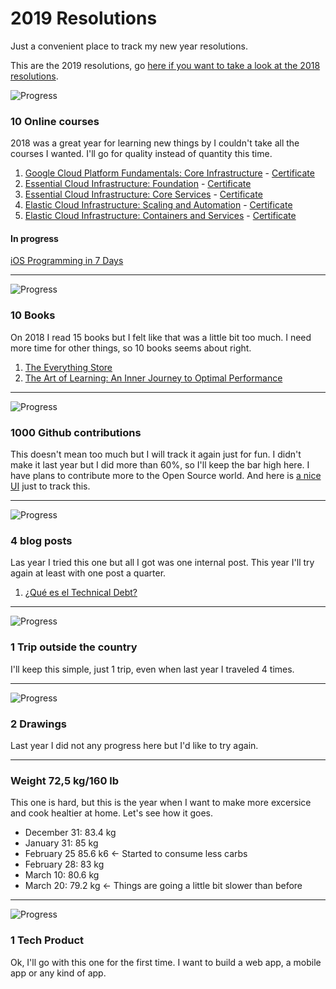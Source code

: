 # 2019 Resolutions
Just a convenient place to track my new year resolutions.

This are the 2019 resolutions, go [here if you want to take a look at the 2018 resolutions](/archive/resolutions2018.md).

![Progress](http://progressed.io/bar/50)
### 10 Online courses
2018 was a great year for learning new things by I couldn't take all the courses I wanted. I'll go for quality instead of quantity this time.

1. [Google Cloud Platform Fundamentals: Core Infrastructure](https://www.coursera.org/learn/gcp-fundamentals) - [Certificate](https://www.coursera.org/account/accomplishments/certificate/2VKMBDWN96T9)
2. [Essential Cloud Infrastructure: Foundation](https://www.coursera.org/learn/gcp-infrastructure-foundation) - [Certificate](https://www.coursera.org/account/accomplishments/certificate/QLLQMPC3YGLG)
3. [Essential Cloud Infrastructure: Core Services](https://www.coursera.org/learn/gcp-infrastructure-core-services) - [Certificate](https://www.coursera.org/account/accomplishments/certificate/4W6AT3Q9QEH8)
4. [Elastic Cloud Infrastructure: Scaling and Automation](https://www.coursera.org/learn/gcp-infrastructure-scaling-automation) - [Certificate](https://www.coursera.org/account/accomplishments/verify/G9SCH5C774KB)
5. [Elastic Cloud Infrastructure: Containers and Services](https://www.coursera.org/learn/gcp-infrastructure-containers-services) - [Certificate](https://www.coursera.org/account/accomplishments/certificate/PZPPFNAUYCTT)

#### In progress
[iOS Programming in 7 Days](https://learning.oreilly.com/videos/ios-programming-in/9781789135350)

---

![Progress](http://progressed.io/bar/20)
### 10 Books
On 2018 I read 15 books but I felt like that was a little bit too much. I need more time for other things, so 10 books seems about right.

1. [The Everything Store](https://www.beek.io/libros/the-everything-store-jeff-bezos-and-the-age-of-amazon-81eb3c1a-5693-49bb-9042-0851bc16bac7)
2. [The Art of Learning: An Inner Journey to Optimal Performance](https://www.beek.io/libros/the-art-of-learning-an-inner-journey-to-optimal-performance)

---

![Progress](http://progressed.io/bar/30)
### 1000 Github contributions
This doesn't mean too much but I will track it again just for fun. I didn't make it last year but I did more than 60%, so I'll keep the bar high here. I have plans to contribute more to the Open Source world. And here is [a nice UI][githubui] just to track this.

---

![Progress](http://progressed.io/bar/25)
### 4 blog posts
Las year I tried this one but all I got was one internal post. This year I'll try again at least with one post a quarter.

1. [¿Qué es el Technical Debt?](https://medium.com/beek-tech/qu%C3%A9-es-el-technical-debt-7c2a2ee19781)

---

![Progress](http://progressed.io/bar/0)
### 1 Trip outside the country 
I'll keep this simple, just 1 trip, even when last year I traveled 4 times.

---

![Progress](http://progressed.io/bar/0)
### 2 Drawings 
Last year I did not any progress here but I'd like to try again.

---

### Weight 72,5 kg/160 lb
This one is hard, but this is the year when I want to make more excersice and cook healtier at home. Let's see how it goes. 

 - December 31: 83.4 kg
 - January 31: 85 kg
 - February 25 85.6 k6 <- Started to consume less carbs
 - February 28: 83 kg
 - March 10: 80.6 kg
 - March 20: 79.2 kg <- Things are going a little bit slower than before
 
 ---
 
 ![Progress](http://progressed.io/bar/0)
### 1 Tech Product
Ok, I'll go with this one for the first time. I want to build a web app, a mobile app or any kind of app.


[githubui]: https://github.com/gepser?tab=overview&from=2019-01-01&to=2019-12-31
